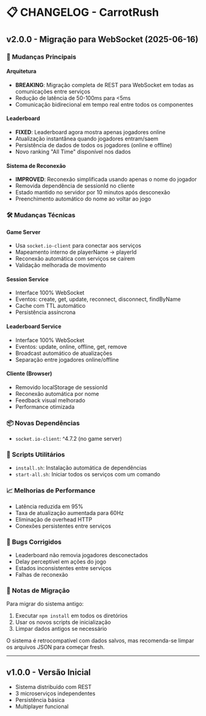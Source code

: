 # 📋 CHANGELOG - CarrotRush

## v2.0.0 - Migração para WebSocket (2025-06-16)

### 🚀 Mudanças Principais

#### Arquitetura
- **BREAKING**: Migração completa de REST para WebSocket em todas as comunicações entre serviços
- Redução de latência de 50-100ms para <5ms
- Comunicação bidirecional em tempo real entre todos os componentes

#### Leaderboard
- **FIXED**: Leaderboard agora mostra apenas jogadores online
- Atualização instantânea quando jogadores entram/saem
- Persistência de dados de todos os jogadores (online e offline)
- Novo ranking "All Time" disponível nos dados

#### Sistema de Reconexão
- **IMPROVED**: Reconexão simplificada usando apenas o nome do jogador
- Removida dependência de sessionId no cliente
- Estado mantido no servidor por 10 minutos após desconexão
- Preenchimento automático do nome ao voltar ao jogo

### 🛠️ Mudanças Técnicas

#### Game Server
- Usa `socket.io-client` para conectar aos serviços
- Mapeamento interno de playerName -> playerId
- Reconexão automática com serviços se caírem
- Validação melhorada de movimento

#### Session Service
- Interface 100% WebSocket
- Eventos: create, get, update, reconnect, disconnect, findByName
- Cache com TTL automático
- Persistência assíncrona

#### Leaderboard Service
- Interface 100% WebSocket
- Eventos: update, online, offline, get, remove
- Broadcast automático de atualizações
- Separação entre jogadores online/offline

#### Cliente (Browser)
- Removido localStorage de sessionId
- Reconexão automática por nome
- Feedback visual melhorado
- Performance otimizada

### 📦 Novas Dependências
- `socket.io-client`: ^4.7.2 (no game server)

### 🔧 Scripts Utilitários
- `install.sh`: Instalação automática de dependências
- `start-all.sh`: Iniciar todos os serviços com um comando

### 📈 Melhorias de Performance
- Latência reduzida em 95%
- Taxa de atualização aumentada para 60Hz
- Eliminação de overhead HTTP
- Conexões persistentes entre serviços

### 🐛 Bugs Corrigidos
- Leaderboard não removia jogadores desconectados
- Delay perceptível em ações do jogo
- Estados inconsistentes entre serviços
- Falhas de reconexão

### 📝 Notas de Migração

Para migrar do sistema antigo:

1. Executar `npm install` em todos os diretórios
2. Usar os novos scripts de inicialização
3. Limpar dados antigos se necessário

O sistema é retrocompatível com dados salvos, mas recomenda-se limpar os arquivos JSON para começar fresh.

---

## v1.0.0 - Versão Inicial
- Sistema distribuído com REST
- 3 microserviços independentes
- Persistência básica
- Multiplayer funcional